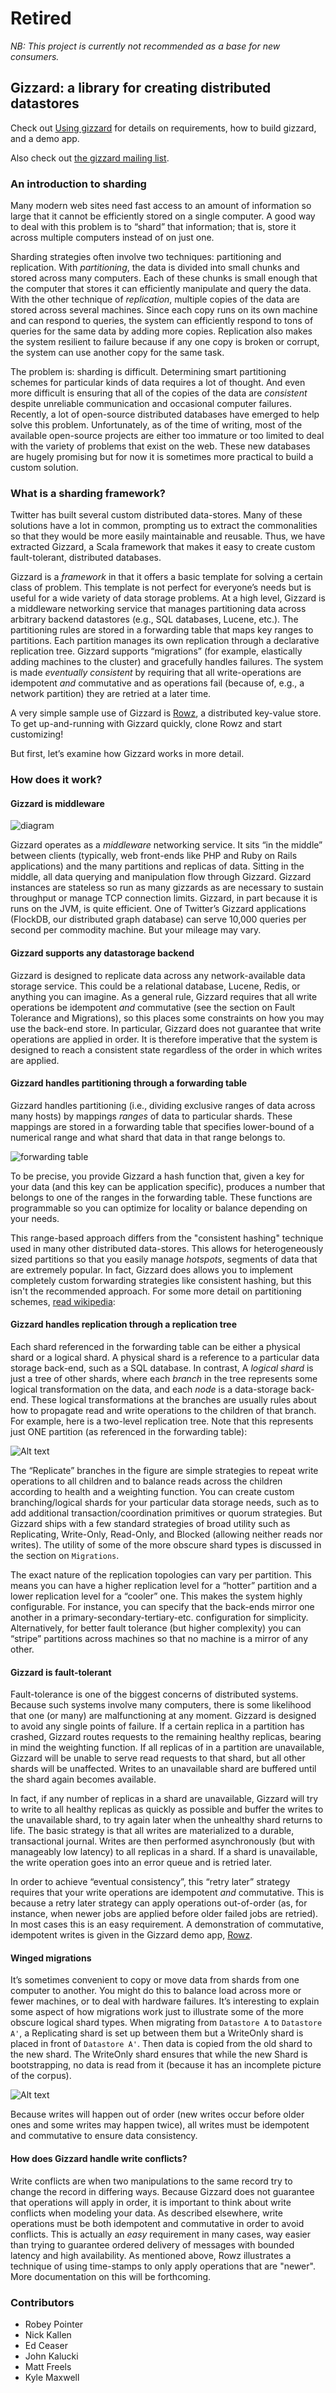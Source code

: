 # Retired

*NB: This project is currently not recommended as a base for new consumers.*

## Gizzard: a library for creating distributed datastores

Check out [Using gizzard](http://github.com/twitter/gizzard/blob/master/doc/using.md)
for details on requirements, how to build gizzard, and a demo app.

Also check out [the gizzard mailing list](http://groups.google.com/group/gizzard).

### An introduction to sharding

Many modern web sites need fast access to an amount of information so large
that it cannot be efficiently stored on a single computer. A good way to deal
with this problem is to “shard” that information; that is, store it across
multiple computers instead of on just one.

Sharding strategies often involve two techniques: partitioning and
replication. With *partitioning*, the data is divided into small chunks and
stored across many computers. Each of these chunks is small enough that the
computer that stores it can efficiently manipulate and query the data. With
the other technique of *replication*, multiple copies of the data are stored
across several machines. Since each copy runs on its own machine and can
respond to queries, the system can efficiently respond to tons of queries for
the same data by adding more copies. Replication also makes the system
resilient to failure because if any one copy is broken or corrupt, the system
can use another copy for the same task.

The problem is: sharding is difficult. Determining smart partitioning schemes
for particular kinds of data requires a lot of thought. And even more
difficult is ensuring that all of the copies of the data are *consistent*
despite unreliable communication and occasional computer failures. Recently, a
lot of open-source distributed databases have emerged to help solve this
problem. Unfortunately, as of the time of writing, most of the available
open-source projects are either too immature or too limited to deal with the
variety of problems that exist on the web. These new databases are hugely
promising but for now it is sometimes more practical to build a custom
solution.

### What is a sharding framework?

Twitter has built several custom distributed data-stores. Many of these
solutions have a lot in common, prompting us to extract the commonalities so
that they would be more easily maintainable and reusable. Thus, we have
extracted Gizzard, a Scala framework that makes it easy to create custom
fault-tolerant, distributed databases.

Gizzard is a *framework* in that it offers a basic template for solving a
certain class of problem. This template is not perfect for everyone’s needs
but is useful for a wide variety of data storage problems. At a high level,
Gizzard is a middleware networking service that manages partitioning data
across arbitrary backend datastores (e.g., SQL databases, Lucene, etc.). The
partitioning rules are stored in a forwarding table that maps key ranges to
partitions. Each partition manages its own replication through a declarative
replication tree. Gizzard supports “migrations” (for example, elastically
adding machines to the cluster) and gracefully handles failures. The system is
made *eventually consistent* by requiring that all write-operations are
idempotent *and* commutative and as operations fail (because of, e.g., a network
partition) they are retried at a later time.

A very simple sample use of Gizzard is [Rowz](http://github.com/twitter/Rowz),
a distributed key-value store. To get up-and-running with Gizzard quickly,
clone Rowz and start customizing!

But first, let’s examine how Gizzard works in more detail.

### How does it work?

#### Gizzard is middleware

![diagram](https://raw.githubusercontent.com/twitter/gizzard/master/doc/middleware.png?raw=true)

Gizzard operates as a *middleware* networking service. It sits “in the middle”
between clients (typically, web front-ends like PHP and Ruby on Rails
applications) and the many partitions and replicas of data. Sitting in the
middle, all data querying and manipulation flow through Gizzard. Gizzard
instances are stateless so run as many gizzards as are necessary to sustain
throughput or manage TCP connection limits. Gizzard, in part because it is
runs on the JVM, is quite efficient. One of Twitter’s Gizzard applications
(FlockDB, our distributed graph database) can serve 10,000 queries per second
per commodity machine. But your mileage may vary.

#### Gizzard supports any datastorage backend

Gizzard is designed to replicate data across any network-available data
storage service. This could be a relational database, Lucene, Redis, or
anything you can imagine. As a general rule, Gizzard requires that all write
operations be idempotent *and* commutative (see the section on Fault Tolerance
and Migrations), so this places some constraints on how you may use the
back-end store. In particular, Gizzard does not guarantee that write
operations are applied in order. It is therefore imperative that the system is
designed to reach a consistent state regardless of the order in which writes
are applied.

#### Gizzard handles partitioning through a forwarding table

Gizzard handles partitioning (i.e., dividing exclusive ranges of data across
many hosts) by mappings *ranges* of data to particular shards. These mappings
are stored in a forwarding table that specifies lower-bound of a numerical
range and what shard that data in that range belongs to.

![forwarding table](https://raw.githubusercontent.com/twitter/gizzard/master/doc/forwarding_table.png)

To be precise, you provide Gizzard a hash function that, given a key for your
data (and this key can be application specific), produces a number that
belongs to one of the ranges in the forwarding table. These functions are
programmable so you can optimize for locality or balance depending on your
needs.

This range-based approach differs from the "consistent hashing" technique used
in many other distributed data-stores. This allows for heterogeneously sized
partitions so that you easily manage *hotspots*, segments of data that are
extremely popular. In fact, Gizzard does allows you to implement completely
custom forwarding strategies like consistent hashing, but this isn't the
recommended approach. For some more detail on partitioning schemes, [read
wikipedia](http://en.wikipedia.org/wiki/Partition_(database)):

#### Gizzard handles replication through a replication tree

Each shard referenced in the forwarding table can be either a physical shard
or a logical shard. A physical shard is a reference to a particular data
storage back-end, such as a SQL database. In contrast, A *logical shard* is
just a tree of other shards, where each *branch* in the tree represents some
logical transformation on the data, and each *node* is a data-storage
back-end. These logical transformations at the branches are usually rules
about how to propagate read and write operations to the children of that
branch. For example, here is a two-level replication tree. Note that this
represents just ONE partition (as referenced in the forwarding table):

![Alt text](https://raw.githubusercontent.com/twitter/gizzard/master/doc/replication_tree.png)

The “Replicate” branches in the figure are simple strategies to repeat write
operations to all children and to balance reads across the children according
to health and a weighting function. You can create custom branching/logical
shards for your particular data storage needs, such as to add additional
transaction/coordination primitives or quorum strategies. But Gizzard ships
with a few standard strategies of broad utility such as Replicating,
Write-Only, Read-Only, and Blocked (allowing neither reads nor writes). The
utility of some of the more obscure shard types is discussed in the section on
`Migrations`.

The exact nature of the replication topologies can vary per partition. This
means you can have a higher replication level for a “hotter” partition and a
lower replication level for a “cooler” one. This makes the system highly
configurable. For instance, you can specify that the back-ends mirror one
another in a primary-secondary-tertiary-etc. configuration for simplicity.
Alternatively, for better fault tolerance (but higher complexity) you can
“stripe” partitions across machines so that no machine is a mirror of any
other.

#### Gizzard is fault-tolerant

Fault-tolerance is one of the biggest concerns of distributed systems. Because
such systems involve many computers, there is some likelihood that one (or
many) are malfunctioning at any moment. Gizzard is designed to avoid any
single points of failure. If a certain replica in a partition has crashed,
Gizzard routes requests to the remaining healthy replicas, bearing in mind the
weighting function. If all replicas of in a partition are unavailable, Gizzard
will be unable to serve read requests to that shard, but all other shards will
be unaffected. Writes to an unavailable shard are buffered until the shard
again becomes available.

In fact, if any number of replicas in a shard are unavailable, Gizzard will
try to write to all healthy replicas as quickly as possible and buffer the
writes to the unavailable shard, to try again later when the unhealthy shard
returns to life. The basic strategy is that all writes are materialized to a
durable, transactional journal. Writes are then performed asynchronously (but
with manageably low latency) to all replicas in a shard. If a shard is
unavailable, the write operation goes into an error queue and is retried
later.

In order to achieve “eventual consistency”, this “retry later” strategy
requires that your write operations are idempotent *and* commutative. This is
because a retry later strategy can apply operations out-of-order (as, for
instance, when newer jobs are applied before older failed jobs are retried).
In most cases this is an easy requirement. A demonstration of commutative,
idempotent writes is given in the Gizzard demo app,
[Rowz](http://github.com/twitter/Rowz).

#### Winged migrations

It’s sometimes convenient to copy or move data from shards from one computer
to another. You might do this to balance load across more or fewer machines,
or to deal with hardware failures. It’s interesting to explain some aspect of
how migrations work just to illustrate some of the more obscure logical shard
types. When migrating from `Datastore A` to `Datastore A'`, a Replicating
shard is set up between them but a WriteOnly shard is placed in front of
`Datastore A'`. Then data is copied from the old shard to the new shard. The
WriteOnly shard ensures that while the new Shard is bootstrapping, no data is
read from it (because it has an incomplete picture of the corpus).

![Alt text](https://raw.githubusercontent.com/twitter/gizzard/master/doc/migration.png)

Because writes will happen out of order (new writes occur before older ones
and some writes may happen twice), all writes must be idempotent and
commutative to ensure data consistency.

#### How does Gizzard handle write conflicts?

Write conflicts are when two manipulations to the same record try to change
the record in differing ways. Because Gizzard does not guarantee that
operations will apply in order, it is important to think about write conflicts
when modeling your data. As described elsewhere, write operations must be both
idempotent and commutative in order to avoid conflicts. This is actually an
*easy* requirement in many cases, way easier than trying to guarantee ordered
delivery of messages with bounded latency and high availability. As mentioned
above, Rowz illustrates a technique of using time-stamps to only apply
operations that are "newer". More documentation on this will be forthcoming.

### Contributors

* Robey Pointer
* Nick Kallen
* Ed Ceaser
* John Kalucki
* Matt Freels
* Kyle Maxwell
